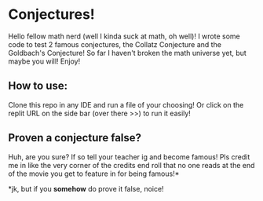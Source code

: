 # Conjectures!

Hello fellow math nerd (well I kinda suck at math, oh well)! I wrote some code to test 2 famous conjectures, the Collatz Conjecture and the Goldbach's Conjecture! So far I haven't broken the math universe yet, but maybe you will! Enjoy!

## How to use:
Clone this repo in any IDE and run a file of your choosing! Or click on the replit URL on the side bar (over there >>) to run it easily!

## Proven a conjecture false?
Huh, are you sure? If so tell your teacher ig and become famous! Pls credit me in like the very corner of the credits end roll that no one reads at the end of the movie you get to feature in for being famous!*

*jk, but if you **somehow** do prove it false, noice!
